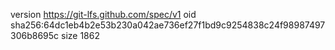version https://git-lfs.github.com/spec/v1
oid sha256:64dc1eb4b2e53b230a042ae736ef27f1bd9c9254838c24f98987497306b8695c
size 1862
